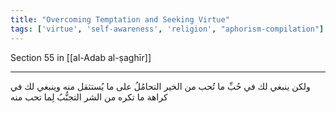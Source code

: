 ```yaml
---
title: "Overcoming Temptation and Seeking Virtue"
tags: ['virtue', 'self-awareness', 'religion', "aphorism-compilation"]
---
```


 Section 55 in [[al-Adab al-ṣaghīr]]

---
ولكن ينبغي لك في حُبِّ ما تُحب من الخير التحامُلُ على ما يُستثقل منه وينبغي لك في كراهة ما تكره من الشر التجنُّبُ لِما تحب منه
